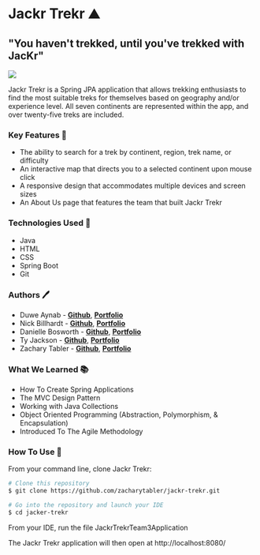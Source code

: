 # Jackr Trekr ⛰️
## "You haven't trekked, until you've trekked with JacKr"

<img src="https://i.ibb.co/YpSqncJ/jackr-trekr.gif"/>

Jackr Trekr is a Spring JPA application that allows trekking enthusiasts to find the most suitable treks for themselves based on geography and/or experience level.  All seven continents are represented within the app, and over twenty-five treks are included.

### Key Features 🔑
* The ability to search for a trek by continent, region, trek name, or difficulty
* An interactive map that directs you to a selected continent upon mouse click
* A responsive design that accommodates multiple devices and screen sizes
* An About Us page that features the team that built Jackr Trekr

### Technologies Used 🧰
* Java
* HTML
* CSS
* Spring Boot
* Git 

### Authors 🖊️
* Duwe Aynab - **[Github](https://github.com/DuweAynab)**, **[Portfolio](https://DuweAynab.github.io)**
* Nick Billhardt - **[Github](https://github.com/nbillhardt)**, **[Portfolio](https://nbillhardt.github.io/)**
* Danielle Bosworth - **[Github](https://github.com/danielleboz)**, **[Portfolio](https://danielleboz.github.io/)**
* Ty Jackson -  **[Github](https://github.com/Tjackson90)**, **[Portfolio](https://TJackson90.github.io/)**
* Zachary Tabler -  **[Github](https://github.com/zacharytabler)**, **[Portfolio](https://zacharytabler.github.io/)** 

### What We Learned 📚
* How To Create Spring Applications
* The MVC Design Pattern
* Working with Java Collections
* Object Oriented Programming (Abstraction, Polymorphism, & Encapsulation) 
* Introduced To The Agile Methodology 

### How To Use 🔧
From your command line, clone Jackr Trekr:

```bash
# Clone this repository
$ git clone https://github.com/zacharytabler/jackr-trekr.git

# Go into the repository and launch your IDE
$ cd jacker-trekr
```
From your IDE, run the file JackrTrekrTeam3Application

The Jackr Trekr application will then open at http://localhost:8080/